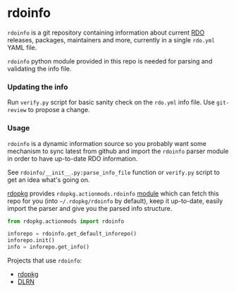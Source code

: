 rdoinfo
=======

`rdoinfo` is a git repository containing information about current
[RDO](https://www.rdoproject.org) releases, packages, maintainers and more,
currently in a single `rdo.yml` YAML file. 

`rdoinfo` python module provided in this repo is needed for parsing and
validating the info file.

### Updating the info

Run `verify.py` script for basic sanity check on the `rdo.yml` info file.
Use `git-review` to propose a change.


### Usage


`rdoinfo` is a dynamic information source so you probably want some mechanism
to sync latest from github and import the `rdoinfo` parser module in order to
have up-to-date RDO information.

See `rdoinfo/__init__.py:parse_info_file` function or `verify.py` script to
get an idea what's going on.

[rdopkg](https://github.com/redhat-openstack/rdopkg) provides
`rdopkg.actionmods.rdoinfo` [module](https://github.com/redhat-openstack/rdopkg/blob/master/rdopkg/actionmods/rdoinfo.py)
which can fetch this repo for you (into `~/.rdopkg/rdoinfo` by default), keep
it up-to-date, easily import the parser and give you the parsed info
structure.

```python
from rdopkg.actionmods import rdoinfo

inforepo = rdoinfo.get_default_inforepo()
inforepo.init()
info = inforepo.get_info()
```

Projects that use `rdoinfo`:

 * [rdopkg](https://github.com/redhat-openstack/rdopkg)
 * [DLRN](https://github.com/openstack-packages/DLRN)
